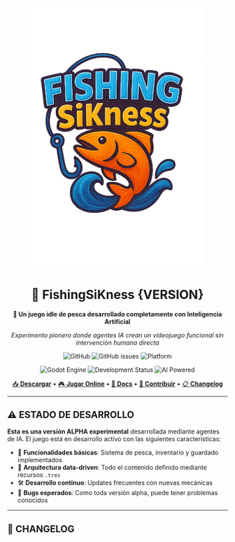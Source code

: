 <div align="center">

<img src="docs/images/logo.png" alt="FishingSiKness Logo" width="400" />

# 🎣 FishingSiKness {VERSION}

**🤖 Un juego idle de pesca desarrollado completamente con Inteligencia Artificial**

*Experimento pionero donde agentes IA crean un videojuego funcional sin intervención humana directa*

![GitHub](https://img.shields.io/github/license/Kavalieri/FishingSiKness?style=for-the-badge)
![GitHub issues](https://img.shields.io/github/issues/Kavalieri/FishingSiKness?style=for-the-badge)
![Platform](https://img.shields.io/badge/Platform-Windows%20|%20Android%20|%20Web-lightgrey?style=for-the-badge)

![Godot Engine](https://img.shields.io/badge/Godot-4.4.1-blue?style=flat-square&logo=godot-engine&logoColor=white)
![Development Status](https://img.shields.io/badge/Status-Alpha-orange?style=flat-square)
![AI Powered](https://img.shields.io/badge/AI%20Powered-100%25-purple?style=flat-square)

[📥 **Descargar**](https://github.com/Kavalieri/FishingSiKness/releases/latest) • [🎮 **Jugar Online**](https://fishingsikness.vercel.app/) • [📖 **Docs**](#-documentación) • [🤝 **Contribuir**](CONTRIBUTING.md) • [📋 **Changelog**](CHANGELOG.md)

---

</div>

## ⚠️ **ESTADO DE DESARROLLO**

**Esta es una versión ALPHA experimental** desarrollada mediante agentes de IA. El juego está en desarrollo activo con las siguientes características:

- 🔬 **Funcionalidades básicas**: Sistema de pesca, inventario y guardado implementados
- 🎯 **Arquitectura data-driven**: Todo el contenido definido mediante recursos `.tres`
- 🛠️ **Desarrollo continuo**: Updates frecuentes con nuevas mecánicas
- 🐛 **Bugs esperados**: Como toda versión alpha, puede tener problemas conocidos

---

## 🚀 **CHANGELOG**
